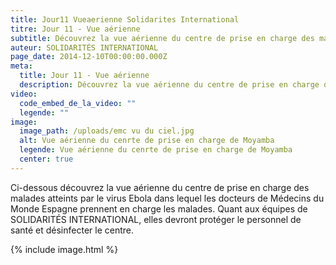 ```yaml
---
title: Jour11 Vueaerienne Solidarites International
titre: Jour 11 - Vue aérienne
subtitle: Découvrez la vue aérienne du centre de prise en charge des malades de Moyamba...
auteur: SOLIDARITÉS INTERNATIONAL
page_date: 2014-12-10T00:00:00.000Z
meta:
  title: Jour 11 - Vue aérienne
  description: Découvrez la vue aérienne du centre de prise en charge des malades de Moyamba...
video:
  code_embed_de_la_video: ""
  legende: ""
image:
  image_path: /uploads/emc vu du ciel.jpg
  alt: Vue aérienne du cenrte de prise en charge de Moyamba
  legende: Vue aérienne du cenrte de prise en charge de Moyamba
  center: true
---
```

Ci-dessous d&eacute;couvrez la vue a&eacute;rienne du centre de prise en charge des malades atteints par le virus Ebola dans lequel les docteurs de M&eacute;decins du Monde Espagne prennent en charge les malades. Quant aux &eacute;quipes de SOLIDARIT&Eacute;S INTERNATIONAL, elles devront prot&eacute;ger le personnel de sant&eacute; et d&eacute;sinfecter le centre.

{% include image.html %}